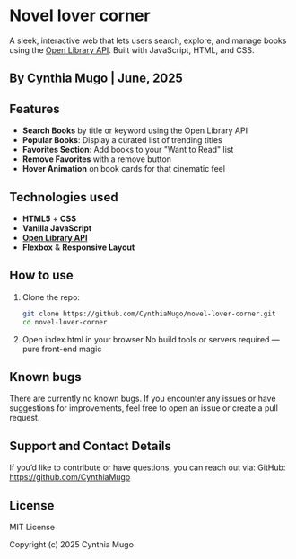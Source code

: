 # Novel lover corner
A sleek, interactive web that lets users search, explore, and manage books using the [Open Library API](https://openlibrary.org/dev/docs/api/search). Built with JavaScript, HTML, and CSS.
## By **Cynthia Mugo** | June, 2025

## Features
- **Search Books** by title or keyword using the Open Library API
- **Popular Books**: Display a curated list of trending titles
- **Favorites Section**: Add books to your "Want to Read" list
- **Remove Favorites** with a remove button
- **Hover Animation** on book cards for that cinematic feel

## Technologies used
- **HTML5** + **CSS**
- **Vanilla JavaScript**
- **[Open Library API](https://openlibrary.org/dev/docs/api/search)**
- **Flexbox** & **Responsive Layout**

## How to use
1. Clone the repo:
   ```bash
   git clone https://github.com/CynthiaMugo/novel-lover-corner.git
   cd novel-lover-corner
2. Open index.html in your browser
    No build tools or servers required — pure front-end magic

## Known bugs
There are currently no known bugs. If you encounter any issues or have suggestions for improvements, feel free to open an issue or create a pull request.

## Support and Contact Details
If you’d like to contribute or have questions, you can reach out via: GitHub: https://github.com/CynthiaMugo

## License
MIT License

Copyright (c) 2025 Cynthia Mugo